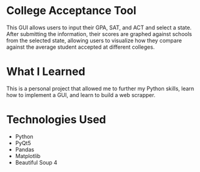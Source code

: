 # College Acceptance Tool
This GUI allows users to input their GPA, SAT, and ACT and select a state. After submitting the information, their scores are graphed against schools from the selected state, allowing users to visualize how they compare against the average student accepted at different colleges.

# What I Learned
This is a personal project that allowed me to further my Python skills, learn how to implement a GUI, and learn to build a web scrapper.

# Technologies Used
- Python
- PyQt5
- Pandas
- Matplotlib
- Beautiful Soup 4
